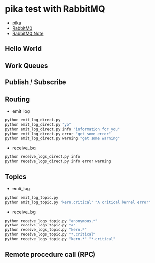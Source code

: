 # pika test with RabbitMQ

- [pika](https://pika.readthedocs.org/en/0.9.14/)
- [RabbitMQ](http://www.rabbitmq.com/)
- [RabbitMQ Note](https://gist.github.com/hanksudo/09b9a854d91e072b8d2d)

## Hello World
## Work Queues
## Publish / Subscribe
## Routing

- emit_log

``` bash
python emit_log_direct.py
python emit_log_direct.py "yo"
python emit_log_direct.py info "information for you"
python emit_log_direct.py error "get some error"
python emit_log_direct.py warning "get some warning"
```

- receive_log

``` bash
python receive_logs_direct.py info
python receive_logs_direct.py info error warning
```

## Topics

- emit_log

``` bash
python emit_log_topic.py
python emit_log_topic.py "kern.critical" "A critical kernel error"
```

- receive_log

``` bash
python receive_logs_topic.py "anonymous.*"
python receive_logs_topic.py "#"
python receive_logs_topic.py "kern.*"
python receive_logs_topic.py "*.critical"
python receive_logs_topic.py "kern.*" "*.critical"
```

## Remote procedure call (RPC)

